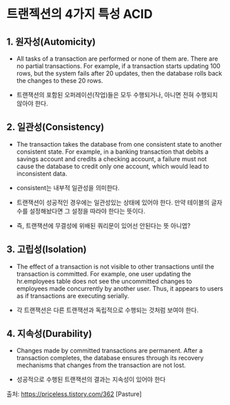 # 트랜젝션의 4가지 특성 ACID

## 1. 원자성(Automicity) 

- All tasks of a transaction are performed or none of them are. There are no partial transactions. For example, if a transaction starts updating 100 rows, but the system fails after 20 updates, then the database rolls back the changes to these 20 rows.

- 트랜잭션의 포함된 오퍼레이션(작업)들은 모두 수행되거나, 아니면 전혀 수행되지 않아야 한다.

## 2. 일관성(Consistency)

- The transaction takes the database from one consistent state to another consistent state. For example, in a banking transaction that debits a savings account and credits a checking account, a failure must not cause the database to credit only one account, which would lead to inconsistent data.

- consistent는 내부적 일관성을 의미한다.

- 트랜잭션이 성공적인 경우에는 일관성있는 상태에 있어야 한다. 만약 테이블의 글자 수를 설정해놨다면 그 설정을 따라야 한다는 뜻이다.

- 즉, 트랜잭션에 무결성에 위배된 쿼리문이 있어선 안된다는 뜻 아니엽?

## 3. 고립성(Isolation)

- The effect of a transaction is not visible to other transactions until the transaction is committed. For example, one user updating the hr.employees table does not see the uncommitted changes to employees made concurrently by another user. Thus, it appears to users as if transactions are executing serially.

- 각 트랜잭션은 다른 트랜잭션과 독립적으로 수행되는 것처럼 보여야 한다.

## 4. 지속성(Durability)

- Changes made by committed transactions are permanent. After a transaction completes, the database ensures through its recovery mechanisms that changes from the transaction are not lost.

- 성공적으로 수행된 트랜잭션의 결과는 지속성이 있어야 한다

출처: https://priceless.tistory.com/362 [Pasture]
